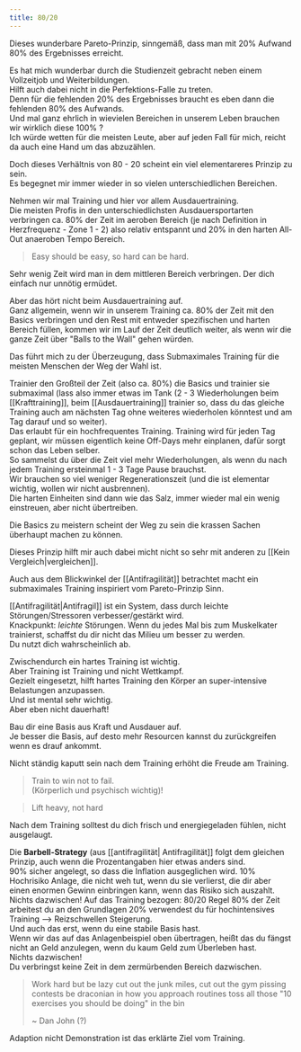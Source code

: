 ```yaml
---
title: 80/20
---
```

Dieses wunderbare Pareto-Prinzip, sinngemäß, dass man mit 20% Aufwand 80% des Ergebnisses erreicht.  

Es hat mich wunderbar durch die Studienzeit gebracht neben einem Vollzeitjob und Weiterbildungen.  
Hilft auch dabei nicht in die Perfektions-Falle zu treten.  
Denn für die fehlenden 20% des Ergebnisses braucht es eben dann die fehlenden 80% des Aufwands.  
Und mal ganz ehrlich in wievielen Bereichen in unserem Leben brauchen wir wirklich diese 100% ?  
Ich würde wetten für die meisten Leute, aber auf jeden Fall für mich, reicht da auch eine Hand um das abzuzählen.  

Doch dieses Verhältnis von 80 - 20 scheint ein viel elementareres Prinzip zu sein.  
Es begegnet mir immer wieder in so vielen unterschiedlichen Bereichen.  

Nehmen wir mal Training und hier vor allem Ausdauertraining.  
Die meisten Profis in den unterschiedlichsten Ausdauersportarten verbringen ca. 80% der Zeit im aeroben Bereich (je nach Definition in Herzfrequenz - Zone 1 - 2) also relativ entspannt und 20% in den harten All-Out anaeroben Tempo Bereich.  

> Easy should be easy, so hard can be hard.  

Sehr wenig Zeit wird man in dem mittleren Bereich verbringen.  Der dich einfach nur unnötig ermüdet.  

Aber das hört nicht beim Ausdauertraining auf.  
Ganz allgemein, wenn wir in unserem Training ca. 80% der Zeit mit den Basics verbringen und den Rest mit entweder spezifischen und harten Bereich füllen, kommen wir im Lauf der Zeit deutlich weiter, als wenn wir die ganze Zeit über "Balls to the Wall" gehen würden.  

Das führt mich zu der Überzeugung, dass Submaximales Training für die meisten Menschen der Weg der Wahl ist.  

Trainier den Großteil der Zeit (also ca. 80%) die Basics und trainier sie submaximal (lass also immer etwas im Tank (2 - 3 Wiederholungen beim [[Krafttraining]], beim [[Ausdauertraining]] trainier so, dass du das gleiche Training auch am nächsten Tag ohne weiteres wiederholen könntest und am Tag darauf und so weiter).  
Das erlaubt für ein hochfrequentes Training.  Training wird für jeden Tag geplant, wir müssen eigentlich keine Off-Days mehr einplanen, dafür sorgt schon das Leben selber.  
So sammelst du über die Zeit viel mehr Wiederholungen, als wenn du nach jedem Training ersteinmal 1 - 3 Tage Pause brauchst.  
Wir brauchen so viel weniger Regenerationszeit (und die ist elementar wichtig, wollen wir nicht ausbrennen).  
Die harten Einheiten sind dann wie das Salz, immer wieder mal ein wenig einstreuen, aber nicht übertreiben.  

Die Basics zu meistern scheint der Weg zu sein die krassen Sachen überhaupt machen zu können.  

Dieses Prinzip hilft mir auch dabei micht nicht so sehr mit anderen zu [[Kein Vergleich|vergleichen]].  

Auch aus dem Blickwinkel der [[Antifragilität]] betrachtet macht ein submaximales Training inspiriert vom Pareto-Prinzip Sinn.  

[[Antifragilität|Antifragil]] ist ein System, dass durch leichte Störungen/Stressoren verbesser/gestärkt wird.  
Knackpunkt: *leichte* Störungen.
Wenn du jedes Mal bis zum Muskelkater trainierst, schaffst du dir nicht das Milieu um besser zu werden.  
Du nutzt dich wahrscheinlich ab.  

Zwischendurch ein hartes Training ist wichtig.  
Aber Training ist Training und nicht Wettkampf.  
Gezielt eingesetzt, hilft hartes Training den Körper an super-intensive Belastungen anzupassen.  
Und ist mental sehr wichtig.  
Aber eben nicht dauerhaft!  

Bau dir eine Basis aus Kraft und Ausdauer auf.  
Je besser die Basis, auf desto mehr Resourcen kannst du zurückgreifen wenn es drauf ankommt.  

Nicht ständig kaputt sein nach dem Training erhöht die Freude am Training.  
> Train to win not to fail.  
(Körperlich und psychisch wichtig)!


> Lift heavy, not hard

Nach dem Training solltest du dich frisch und energiegeladen fühlen, nicht ausgelaugt.  

Die **Barbell-Strategy** (aus [[antifragilität| Antifragilität]] folgt dem gleichen Prinzip, auch wenn die Prozentangaben hier etwas anders sind.  
90% sicher angelegt, so dass die Inflation ausgeglichen wird.
10% Hochrisiko Anlage, die nicht weh tut, wenn du sie verlierst, die dir aber einen enormen Gewinn einbringen kann, wenn das Risiko sich auszahlt.  
Nichts dazwischen!
Auf das Training bezogen: 80/20 Regel
80% der Zeit arbeitest du an den Grundlagen
20% verwendest du für hochintensives Training --> Reizschwellen Steigerung.  
Und auch das erst, wenn du eine stabile Basis hast.  
Wenn wir das auf das Anlagenbeispiel oben übertragen, heißt das du fängst nicht an Geld anzulegen, wenn du kaum Geld zum Überleben hast.  
Nichts dazwischen!  
Du verbringst keine Zeit in dem zermürbenden Bereich dazwischen.  


>Work hard but be lazy
>cut out the junk miles, cut out the gym pissing contests
>be draconian in how you approach routines
>toss all those "10 exercises you should be doing" in the bin
>
> ~ Dan John (?)

Adaption nicht Demonstration ist das erklärte Ziel vom Training.  

